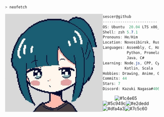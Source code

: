 ```zsh
> neofetch
```

<img align="left" src="Image.png" width="320" /> 

```csharp
sescer@github
-------------------------
OS: Ubuntu  20.04 LTS x86_64
Shell: zsh 5.7.1
Pronouns: He/Him
Location: Novosibirsk, Russia
Languages: Assembly, C, Haskell, SQL
           Python, Promela, Prolog
           Java, C#
Learning: Node.js, CPP, Cybersecurity,
          Kotlin, Scala
Hobbies: Drawing, Anime, Gaming
Commits: 44
Stars: 7
Discord: Kazuki Nagasa#4066
```
<p align="left">
  &nbsp; &nbsp; &nbsp; &nbsp; &nbsp;
  <img alt="#1c4e65" src="https://via.placeholder.com/15/1c4e65/000000?text=+" width="25" height="20" /><img alt="#5c949c" src="https://via.placeholder.com/15/5c949c/000000?text=+" width="25" height="20" /><img alt="#e2dedd" src="https://via.placeholder.com/15/e2dedd/000000?text=+" width="25" height="20" /><img alt="#dfa4a3" src="https://via.placeholder.com/15/dfa4a3/000000?text=+" width="25" height="20" /><img alt="#7c5c60" src="https://via.placeholder.com/15/7c5c60/000000?text=+" width="25" height="20" />
</p>
